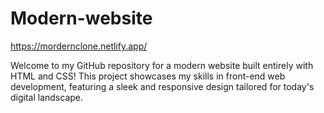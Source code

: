 # Modern-website
https://mordernclone.netlify.app/

Welcome to my GitHub repository for a modern website built entirely with HTML and CSS! This project showcases my skills in front-end web development, featuring a sleek and responsive design tailored for today's digital landscape.

